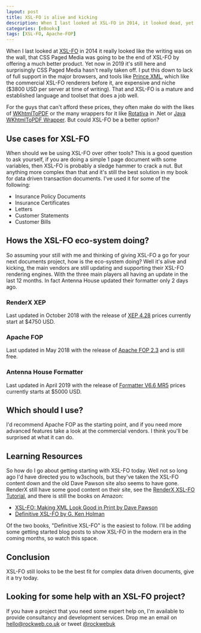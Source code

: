 ```yaml
---
layout: post
title: XSL-FO is alive and kicking
description: When I last looked at XSL-FO in 2014, it looked dead, yet 5 years later in 2019 XSL-FO is still here with commercial and open source vendors still supporting it, with updates to their products.
categories: [eBooks]
tags: [XSL-FO, Apache-FOP]
---
```

When I last looked at [XSL-FO](https://www.rockweb.co.uk/blog/2014/06/xsl-fo-is-dead,-css-paged-media-is-prime-suspect/) in 2014 it really looked like the writing was on the wall, that CSS Paged Media was going to be the end of XSL-FO by offering a much better product. Yet now in 2019 it's still here and surprisingly CSS Paged Media hasn't really taken off. I put this down to lack of full support in the major browsers, and tools like [Prince XML](https://www.princexml.com/), which like the commercial XSL-FO renderers before it, are expensive and niche ($3800 USD per server at time of writing). That and XSL-FO is a mature and established language and toolset that does a job well.

For the guys that can't afford these prices, they often make do with the likes of [WKhtmlToPDF](https://wkhtmltopdf.org/) or the many wrappers for it like [Rotativa](https://github.com/webgio/Rotativa) in .Net or [Java WKhtmlToPDF Wrapper](https://github.com/jhonnymertz/java-wkhtmltopdf-wrapper). But could XSL-FO be a better option?

Use cases for XSL-FO
--------------------
When should we be using XSL-FO over other tools? This is a good question to ask yourself, if you are doing a simple 1 page document with some variables, then XSL-FO is probably a sledge hammer to crack a nut. But anything more complex than that and it's still the best solution in my book for data driven transaction documents. I've used it for some of the following:
- Insurance Policy Documents
- Insurance Certificates
- Letters
- Customer Statements
- Customer Bills

Hows the XSL-FO eco-system doing?
------------------------------------
So assuming your still with me and thinking of giving XSL-FO a go for your next documents project, how is the eco-system doing? Well it's alive and kicking, the main vendors are still updating and supporting their XSL-FO rendering engines. With the three main players all having an update in the last 12 months. In fact Antenna House updated their formatter only 2 days ago.

### RenderX XEP
Last updated in October 2018 with the release of [XEP 4.28](http://www.renderx.com/news/index.html#October_11,_2018) prices currently start at $4750 USD.

### Apache FOP
Last updated in May 2018 with the release of [Apache FOP 2.3](https://xmlgraphics.apache.org/fop/download.html) and is still free.

### Antenna House Formatter
Last updated in April 2019 with the release of [Formatter V6.6 MR5](https://www.antennahouse.com/2019/04/formatter-v6-6-mr5/) prices currently starts at $5000 USD.

## Which should I use?
I'd recommend Apache FOP as the starting point, and if you need more advanced features take a look at the commercial vendors. I think you'll be surprised at what it can do.

## Learning Resources
So how do I go about getting starting with XSL-FO today. Well not so long ago I'd have directed you to w3schools, but they've taken the XSL-FO content down and the old Dave Pawson site also seems to have gone. RenderX still have some good content on their site, see the [RenderX XSL-FO Tutorial](http://www.renderx.com/tutorial.html), and there is still the books on Amazon:
- [XSL-FO: Making XML Look Good in Print by Dave Pawson](https://www.amazon.co.uk/XSL-FO-Making-Look-Good-Print/dp/0596003552/ref=sr_1_1?ie=UTF8&qid=1401878789&sr=8-1&keywords=dave+pawson+xml)
- [Definitive XSL-FO by G. Ken Holman](https://www.amazon.co.uk/Definitive-XSL-FO-XML-Ken-Holman/dp/0131403745/ref=sr_1_2?keywords=xsl-fo&qid=1556379818&s=gateway&sr=8-2)

Of the two books, "Definitive XSL-FO" is the easiest to follow. I'll be adding some getting started blog posts to show XSL-FO in the modern era in the coming months, so watch this space.

## Conclusion
XSL-FO still looks to be the best fit for complex data driven documents, give it a try today.

## Looking for some help with an XSL-FO project?
If you have a project that you need some expert help on, I'm available to provide consultancy and development services. Drop me an email on [hello@rockweb.co.uk](mailto:hello@rockweb.co.uk) or tweet [@rockwebuk](https://twitter.com/rockwebuk)
